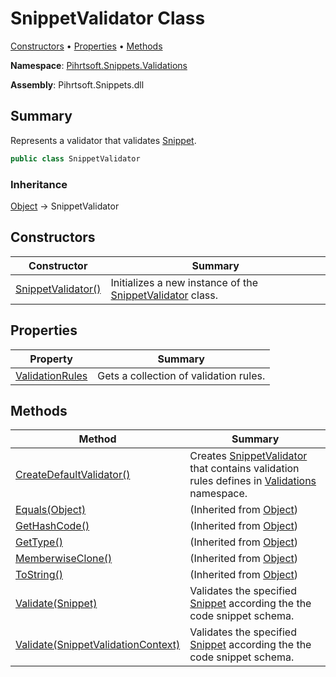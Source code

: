 # SnippetValidator Class

[Constructors](#constructors) &#x2022; [Properties](#properties) &#x2022; [Methods](#methods)

**Namespace**: [Pihrtsoft.Snippets.Validations](../README.md)

**Assembly**: Pihrtsoft\.Snippets\.dll

## Summary

Represents a validator that validates [Snippet](../../Snippet/README.md)\.

```csharp
public class SnippetValidator
```

### Inheritance

[Object](https://docs.microsoft.com/en-us/dotnet/api/system.object) &#x2192; SnippetValidator

## Constructors

| Constructor | Summary |
| ----------- | ------- |
| [SnippetValidator()](-ctor/README.md) | Initializes a new instance of the [SnippetValidator](./README.md) class\. |

## Properties

| Property | Summary |
| -------- | ------- |
| [ValidationRules](ValidationRules/README.md) | Gets a collection of validation rules\. |

## Methods

| Method | Summary |
| ------ | ------- |
| [CreateDefaultValidator()](CreateDefaultValidator/README.md) | Creates [SnippetValidator](./README.md) that contains validation rules defines in [Validations](../README.md) namespace\. |
| [Equals(Object)](https://docs.microsoft.com/en-us/dotnet/api/system.object.equals) |  \(Inherited from [Object](https://docs.microsoft.com/en-us/dotnet/api/system.object)\) |
| [GetHashCode()](https://docs.microsoft.com/en-us/dotnet/api/system.object.gethashcode) |  \(Inherited from [Object](https://docs.microsoft.com/en-us/dotnet/api/system.object)\) |
| [GetType()](https://docs.microsoft.com/en-us/dotnet/api/system.object.gettype) |  \(Inherited from [Object](https://docs.microsoft.com/en-us/dotnet/api/system.object)\) |
| [MemberwiseClone()](https://docs.microsoft.com/en-us/dotnet/api/system.object.memberwiseclone) |  \(Inherited from [Object](https://docs.microsoft.com/en-us/dotnet/api/system.object)\) |
| [ToString()](https://docs.microsoft.com/en-us/dotnet/api/system.object.tostring) |  \(Inherited from [Object](https://docs.microsoft.com/en-us/dotnet/api/system.object)\) |
| [Validate(Snippet)](Validate/README.md#Pihrtsoft_Snippets_Validations_SnippetValidator_Validate_Pihrtsoft_Snippets_Snippet_) | Validates the specified [Snippet](../../Snippet/README.md) according the the code snippet schema\. |
| [Validate(SnippetValidationContext)](Validate/README.md#Pihrtsoft_Snippets_Validations_SnippetValidator_Validate_Pihrtsoft_Snippets_Validations_SnippetValidationContext_) | Validates the specified [Snippet](../../Snippet/README.md) according the the code snippet schema\. |


